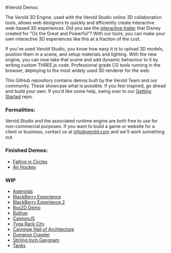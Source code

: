 #Verold Demos

The Verold 3D Engine, used with the Verold Studio online 3D collaboration tools, allows web designers to quickly and efficiently create interactive web-based 3D experiences. Did you see the [interactive trailer](http://findyourwaytooz.com) that Disney created for "Oz the Great and Powerful"? With our tools, you can make your own interactive 3D experiences like this at a fraction of the cost.

If you've used Verold Studio, you know how easy it is to upload 3D models, position them in a scene, and setup materials and lighting. With the new engine, you can now take that scene and add dynamic behaviour to it by writing custom THREE.js code. Professional grade CG tools running in the browser, deploying to the most widely used 3D renderer for the web.

This GitHub repository contains demos built by the Verold Team and our community. These showcase what is possible. If you feel inspired, go ahead and build your own. If you'd like some help, swing over to our [Getting Started](https://github.com/Verold/getting-started) repo.

### Formalities:

Verold Studio and the associated runtime engine are both free to use for non-commercial purposes. If you want to 
build a game or website for a client or business, contact us at info@verold.com and we'll work something out. 

### Finished Demos:

* [Falling in Circles](http://developers.verold.com/demos/falling-in-circles)
* [Air Hockey](http://airhockey.jit.su)

### WIP

* [Asteroids](http://developers.verold.com/demos/asteroids)
* [BlackBerry Experience](http://developers.verold.com/demos/blackberry-experience)
* [BlackBerry Experience 2](http://developers.verold.com/demos/blackberry-experience2)
* [Box2D Demo](http://developers.verold.com/demos/box2d-demo)
* [Bullrun](http://developers.verold.com/demos/bullrun)
* [CannonJS](http://developers.verold.com/demos/cannonjs)
* [Tyga Rack City](http://developers.verold.com/demos/car-demo)
* [Carnegie Hall of Architecture](http://developers.verold.com/demos/carnegie)
* [Dungeon Crawler](http://developers.verold.com/demos/dungeon)
* [Stirling Inch Gangnam](http://developers.verold.com/demos/stirling-inch-gangnam)
* [Tanks](http://developers.verold.com/demos/tanks)







